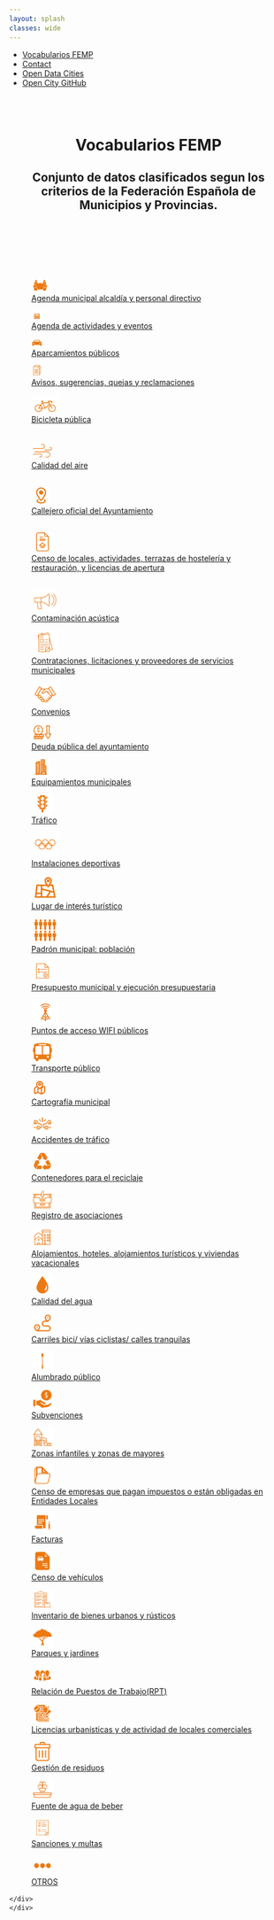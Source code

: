 ```yaml
---
layout: splash
classes: wide
---
```

<head>
	
<meta name="viewport" content="width=device-width, initial-scale=1.0">
<link href="stylesheet.css" rel="stylesheet"/>	
<link rel="stylesheet" href="https://maxcdn.bootstrapcdn.com/bootstrap/4.0.0/css/bootstrap.min.css" integrity="sha384-Gn5384xqQ1aoWXA+058RXPxPg6fy4IWvTNh0E263XmFcJlSAwiGgFAW/dAiS6JXm" crossorigin="anonymous">
  
  <nav class="style-4">
<ul class="menu-4">
	<li class="current"><a href="https://opencitydata.github.io/CatalogoFEMP/" data-hover="Vocabularios FEMP">Vocabularios FEMP</a></li>	
	<li class="left"><a href="/CatalogoFEMP/contact/" data-hover="Contact">Contact</a></li>
	<li class="left"><a href="http://vocab.linkeddata.es/datosabiertos/" data-hover="Open Data Cities">Open Data Cities</a></li>
	<li class="left"><a href="https://github.com/opencitydata/" data-hover="Open City GitHub">Open City GitHub</a></li>
</ul>
	</nav>
	<br><br>
	<header>
	<div class="headerC">
		<h1 class="h1T">Vocabularios FEMP </h1>
		<h2 class="h2T">Conjunto de datos clasificados segun los criterios de la Federación Española de Municipios y Provincias.</h2>
	</div>
	</header>
  
</head>


<body>
<br><br>
&nbsp;

<div class="todojunto">
	
<div class="container">
	 <div class="row">		 
  		<div class="col-6 col-md-4">
  
   <div class="item1">
  <figure class="imagen">
  <a href="https://opencitydata.github.io/CatalogoFEMP/agenda/"><img src="Iconos/agendamunicipal.png" alt="Agenda municipal alcaldía y personal directivo" width="30"/>  
    <figcaption>Agenda municipal alcaldía y personal directivo</figcaption></a>
</figure>  
  </div>
  
  
 <div class="item2">
  <figure class="imagen">
    <a href="https://opencitydata.github.io/CatalogoFEMP/agendaactividades/"><img src="Iconos/agendaactividades.png" alt="Agenda" width="20"/> 
    <figcaption>Agenda de actividades y eventos</figcaption></a>
</figure> 
  </div>

 <div class="item3">
  <figure class="imagen">
   <a href="https://opencitydata.github.io/CatalogoFEMP/aparcamiento/"><img src="Iconos/aparcamientos.png" alt="Aparcamiento" width="20" />
    <figcaption>Aparcamientos públicos</figcaption></a>
</figure>
  </div>
  
  <div class="item4">
  <figure class="imagen">
   <a href="https://opencitydata.github.io/CatalogoFEMP/avisos/"><img src="Iconos/avisos.png" alt="Avisos" width="20"/>
     <figcaption>Avisos, sugerencias, quejas y reclamaciones</figcaption></a>
</figure>
  </div>

</div>


 <div class="grid-container">

 <div class="item1">
  <figure class="imagen">
   <a href="https://opencitydata.github.io/CatalogoFEMP/bicicleta/"><img src="Iconos/bicicleta.png" alt="Bicicleta" width="50"/> 
    <figcaption>Bicicleta pública</figcaption></a>
   <br>
</figure>
  </div>


 <div class="item2">
  <figure class="imagen">
  <a href="https://opencitydata.github.io/CatalogoFEMP/calidadaire/"><img src="Iconos/calidadaire.png" alt="Calidad aire" width="40"/>
    <figcaption>Calidad del aire</figcaption></a>
   <br>
</figure>
  </div>


 <div class="item3">
  <figure class="imagen">
  <a href="https://opencitydata.github.io/CatalogoFEMP/callejero/"> <img src="Iconos/callejero.png" alt="Callejero oficial" width="35"/>
    <figcaption>Callejero oficial del Ayuntamiento</figcaption></a>
   <br>
</figure>
  </div>

 <div class="item4">
  <figure class="imagen">
  <a href="https://opencitydata.github.io/CatalogoFEMP/censolocales/"> <img src="Iconos/censo.png" alt="Censo de locales" width="40"/>
    <figcaption>Censo de locales, actividades, terrazas de hostelería y restauración, y licencias de apertura</figcaption></a>
   <br>
</figure>
  </div>
  
</div>


 <div class="grid-container">
  
   <div class="item1">
 <figure class="imagen">
 <a href="https://opencitydata.github.io/CatalogoFEMP/contaminacionacustica/"><img src="Iconos/contaminacion.png" alt="Contaminación" width="50"/>
    <figcaption>Contaminación acústica</figcaption></a>
</figure>
  </div>

 <div class="item2">
 <figure class="imagen">
 <a href="https://opencitydata.github.io/CatalogoFEMP/contrataciones/"><img src="Iconos/contrataciones.png" alt="Contrataciones" width="50"/>
    <figcaption>Contrataciones, licitaciones y proveedores de servicios municipales</figcaption></a>
</figure>
  </div>

 <div class="item3">
 <figure class="imagen">
<a href="https://opencitydata.github.io/CatalogoFEMP/convenios/"> <img src="Iconos/convenios.png" alt="Convenios" width="50"/>
    <figcaption>Convenios</figcaption></a>
</figure>
  </div>

  <div class="item4">
<figure class="imagen">
<a href="https://opencitydata.github.io/CatalogoFEMP/deudapublica/"> <img src="Iconos/deuda.png" alt="Deuda" width="40"/>
    <figcaption>Deuda pública del ayuntamiento</figcaption></a>
</figure>
  </div>

</div>



 <div class="grid-container">
  
   <div class="item1">
<figure class="imagen">
<a href="https://opencitydata.github.io/CatalogoFEMP/equipamiento/"><img src="Iconos/equipamiento.png" alt="Equipamientos" width="35"/> <figcaption>Equipamientos municipales</figcaption></a>
</figure>
  </div>

 <div class="item2">
<figure class="imagen">
<a href="https://opencitydata.github.io/CatalogoFEMP/trafico/"><img src="Iconos/trafico.png" alt="Trafico" width="40"/>
    <figcaption>Tráfico</figcaption></a>
</figure>
</div>

 <div class="item3">
 <figure class="imagen">
 <a href="https://opencitydata.github.io/CatalogoFEMP/instalacionesdeportiva/"> <img src="Iconos/deporte.png" alt="InstalacionesDeportivas" width="50"/>
    <figcaption>Instalaciones deportivas</figcaption></a>
</figure>
  </div>

 <div class="item4">
 <figure class="imagen">
<a href="https://opencitydata.github.io/CatalogoFEMP/lugarinteres/"> <img src="Iconos/lugar.png" alt="LugarInteres" width="50"/>
    <figcaption>Lugar de interés turístico</figcaption></a>
</figure>
  </div>

</div>



 <div class="grid-container">

 <div class="item1">
 <figure class="imagen">
<a href="https://opencitydata.github.io/CatalogoFEMP/poblacion/"><img src="Iconos/padron.png" alt="PadronMunicipal" width="50"/>
    <figcaption>Padrón municipal: población</figcaption></a>
</figure>
  </div>

 <div class="item2">
 <figure class="imagen">
<a href="https://opencitydata.github.io/CatalogoFEMP/presupuesto/"><img src="Iconos/presupuesto.png" alt="PresupuestoMunicipal" width="40"/>
    <figcaption>Presupuesto municipal y ejecución presupuestaria</figcaption></a>
</figure>
  </div>

 <div class="item3">
 <figure class="imagen">
<a href="https://opencitydata.github.io/CatalogoFEMP/puntoacceso/"> <img src="Iconos/puntoacceso.png" alt="PuntoAcceso" width="50"/>
    <figcaption>Puntos de acceso WIFI públicos</figcaption></a>
</figure>
  </div>

 <div class="item4">
 <figure class="imagen">
<a href="https://opencitydata.github.io/CatalogoFEMP/transporte/"> <img src="Iconos/transporte.png" alt="TransportePublico" width="40"/>
    <figcaption>Transporte público</figcaption></a>
</figure>
  </div>

</div>



 <div class="grid-container">

 <div class="item1">
<figure class="imagen">
<a href="https://opencitydata.github.io/CatalogoFEMP/cartografia/"><img src="Iconos/cartografia.png" alt="Cartografía" width="30"/>
    <figcaption>Cartografía municipal</figcaption></a>
</figure>
  </div>

 <div class="item2">
<figure class="imagen">
<a href="https://opencitydata.github.io/CatalogoFEMP/accidentes/"><img src="Iconos/accidentes.png" alt="AccidentesTrafico" width="40"/>
    <figcaption>Accidentes de tráfico</figcaption></a>
</figure>
  </div>


 <div class="item3">
<figure class="imagen">
<a href="https://opencitydata.github.io/CatalogoFEMP/contenedores/"><img src="Iconos/reciclar.png" alt="ContenedoresReciclaje" width="40"/>
    <figcaption>Contenedores para el reciclaje</figcaption></a>
</figure>
  </div>
  
   <div class="item4">
<figure class="imagen">
<a href="https://opencitydata.github.io/CatalogoFEMP/registro/"><img src="Iconos/registro.png" alt="RegistroAsociaciones" width="40"/>
    <figcaption>Registro de asociaciones</figcaption></a>
</figure>
  </div>

</div>



 <div class="grid-container">

 <div class="item1">
<figure class="imagen">
<a href="https://opencitydata.github.io/CatalogoFEMP/alojamiento/"><img src="Iconos/alojamientos.png" alt="Alojamientos" width="40"/>
    <figcaption>Alojamientos, hoteles, alojamientos turísticos y viviendas vacacionales</figcaption></a>
</figure>
  </div>

 <div class="item2">
<figure class="imagen">
<a href="https://opencitydata.github.io/CatalogoFEMP/agua/"><img src="Iconos/agua.png" alt="CalidadAgua" width="40"/>
    <figcaption>Calidad del agua</figcaption></a>
</figure>
  </div>

 <div class="item3">
<figure class="imagen">
 <a href="https://opencitydata.github.io/CatalogoFEMP/carrilbici/"><img src="Iconos/carrilbici.png" alt="CarrilesBici" width="40"/>
    <figcaption>Carriles bici/ vías ciclistas/ calles tranquilas</figcaption></a>
</figure>
  </div>

 <div class="item4">
<figure class="imagen">
 <a href="https://opencitydata.github.io/CatalogoFEMP/alumbrado/"> <img src="Iconos/alumbrado.png" alt="Alumbrado" width="40"/>
    <figcaption>Alumbrado público</figcaption></a>
</figure>
  </div>

</div>


 <div class="grid-container">

 <div class="item1">
<figure class="imagen">
<a href="https://opencitydata.github.io/CatalogoFEMP/subvenciones/"><img src="Iconos/subvenciones.png" alt="Subvenciones" width="40"/>
    <figcaption>Subvenciones</figcaption></a>
</figure>
  </div>

 <div class="item2">
<figure class="imagen">
<a href="https://opencitydata.github.io/CatalogoFEMP/zonainfantil/"><img src="Iconos/zonainfantil.png" alt="ZonaInfantil" width="40"/>
    <figcaption>Zonas infantiles y zonas de mayores</figcaption></a>
</figure>
  </div>

 <div class="item3">
<figure class="imagen">
 <a href="https://opencitydata.github.io/CatalogoFEMP/censoempresa/"> <img src="Iconos/censoempresas.png" alt="CensoEmpresas" width="40"/> 
    <figcaption>Censo de empresas que pagan impuestos o están obligadas en Entidades Locales</figcaption></a>
</figure>
  </div>

 <div class="item4">
<figure class="imagen">
<a href="https://opencitydata.github.io/CatalogoFEMP/facturas/"> <img src="Iconos/facturas.png" alt="Facturas" width="40"/>
    <figcaption>Facturas</figcaption></a>
</figure>
  </div>
  
</div>


 <div class="grid-container">

 <div class="item1">
<figure class="imagen">
 <a href="https://opencitydata.github.io/CatalogoFEMP/censovehiculos/"><img src="Iconos/censovehiculos.png" alt="CensoVehiculos" width="40"/>
    <figcaption>Censo de vehículos</figcaption></a>
</figure>
  </div>


 <div class="item2">
<figure class="imagen">
 <a href="https://opencitydata.github.io/CatalogoFEMP/inventario/"><img src="Iconos/inventario.png" alt="inventarioBienes" width="40"/>
    <figcaption>Inventario de bienes urbanos y rústicos</figcaption></a>
</figure>
  </div>

 <div class="item3">
<figure class="imagen">
 <a href="https://opencitydata.github.io/CatalogoFEMP/parque/"> <img src="Iconos/parque.png" alt="ParquesyJardines" width="40"/> 
    <figcaption>Parques y jardines</figcaption></a>
</figure>
  </div>

 <div class="item4">
<figure class="imagen">
 <a href="https://opencitydata.github.io/CatalogoFEMP/rpt/"> <img src="Iconos/rpt.png" alt="RPT" width="40"/>
    <figcaption>Relación de Puestos de Trabajo(RPT)</figcaption></a>
</figure>
  </div>
  
</div>

 <div class="grid-container">
  
   <div class="item1">
<figure class="imagen">
 <a href="https://opencitydata.github.io/CatalogoFEMP/licencias/"><img src="Iconos/licencias.png" alt="LicenciasUrbanisticas" width="40"/>
    <figcaption>Licencias urbanísticas y de actividad de locales comerciales</figcaption></a>
</figure>
  </div>

 <div class="item2">
<figure class="imagen">
 <a href="https://opencitydata.github.io/CatalogoFEMP/residuos/"><img src="Iconos/residuos.png" alt="GestionResiduos" width="40"/>
    <figcaption>Gestión de residuos</figcaption></a>
</figure>
  </div>

 <div class="item3">
<figure class="imagen">
 <a href="https://opencitydata.github.io/CatalogoFEMP/fuentes/"> <img src="Iconos/fuentes.png" alt="FuentesAgua" width="40"/>
    <figcaption>Fuente de agua de beber</figcaption></a>
</figure>
  </div>

 <div class="item4">
<figure class="imagen">
 <a href="https://opencitydata.github.io/CatalogoFEMP/sanciones/"> <img src="Iconos/sanciones.png" alt="SancionesMultas" width="40"/>
    <figcaption>Sanciones y multas</figcaption></a>
</figure>
  </div>
  
  <div class="item5">
<figure class="imagen">
<a href="https://opencitydata.github.io/CatalogoFEMP/otros/"> <img src="Iconos/otros.png" alt="OTROS" width="40"/>
    <figcaption>OTROS</figcaption></a>
</figure>
  </div>

</div>

	</div>
	</div>


</div>

</body>

<!--
<p float="right" align="center">
   <a href="https://fempcatalogo.github.io/FEMPAGENDA"><img src="Iconos/agendamunicipal.png" alt="Agenda municipal" width="140" /></a> &nbsp;&nbsp; &nbsp;&nbsp;&nbsp;
   <a href="https://fempcatalogo.github.io/FEMPAGENDAACTIVIDADES"><img src="Iconos/agendaactividades.png" alt="Agenda" width="140"/></a>&nbsp;&nbsp; &nbsp;&nbsp;&nbsp;
   <a href="https://fempcatalogo.github.io/FEMPAPARCAIENTOS"><img src="Iconos/aparcamientos.png" alt="Aparcamiento" width="140" /></a>&nbsp;&nbsp; &nbsp;&nbsp;&nbsp;
    <a href="https://fempcatalogo.github.io/FEMPAVISOS"><img src="Iconos/avisos.png" alt="Avisos" width="125" /></a>&nbsp; &nbsp; 
</p>
<p float="right" align="center">
   <a href="https://fempcatalogo.github.io/FEMPBICICLETA"><img src="Iconos/bicicleta.png" alt="Bicicleta" width="150" /> </a> &nbsp;&nbsp; &nbsp; &nbsp;&nbsp;&nbsp;
   <a href="https://fempcatalogo.github.io/FEMPCALIDADAIRE"><img src="Iconos/calidadaire.png" alt="Calidad aire" width="140"/></a> &nbsp;&nbsp; &nbsp;&nbsp;&nbsp;
      <a href="https://fempcatalogo.github.io/FEMPCALLEJERO"> <img src="Iconos/callejero.png" alt="Callejero oficial" width="130"/> </a> &nbsp;&nbsp; &nbsp; &nbsp;&nbsp;&nbsp;
   <a href="https://fempcatalogo.github.io/FEMPCENSO"> <img src="Iconos/censo.png" alt="Censo de locales" width="130" /> </a> &nbsp;&nbsp;
</p>
<p float="right" align="center">
   <a href="https://fempcatalogo.github.io/FEMPCONTAMINACION"><img src="Iconos/contaminacion.png" alt="Contaminación" width="150" /> </a> &nbsp;&nbsp; &nbsp;&nbsp;&nbsp;
   <a href="https://fempcatalogo.github.io/FEMPCONTRATACIONES"><img src="Iconos/contrataciones.png" alt="Contrataciones" width="130"/></a> &nbsp;&nbsp; &nbsp;&nbsp;&nbsp;
   <a href="https://fempcatalogo.github.io/FEMPCONVENIOS"> <img src="Iconos/convenios.png" alt="Convenios" width="140" /> </a> &nbsp;&nbsp;   &nbsp;&nbsp;&nbsp;
   <a href="https://fempcatalogo.github.io/FEMPDEUDAPUBLICA"> <img src="Iconos/deuda.png" alt="Deuda" width="160" /> </a> &nbsp;&nbsp;   
</p>
<p float="right" align="center">
   <a href="https://fempcatalogo.github.io/FEMPEQUIPAMIENTO"><img src="Iconos/equipamiento.png" alt="Equipamientos" width="130" /> </a> &nbsp;&nbsp;  &nbsp;&nbsp;&nbsp;
   <a href="https://fempcatalogo.github.io/FEMPTRAFICO"><img src="Iconos/trafico.png" alt="Trafico" width="120"/></a> &nbsp;&nbsp;  &nbsp;&nbsp;&nbsp;
   <a href="https://fempcatalogo.github.io/FEMPINSTALACIONESDEPORTIVAS"> <img src="Iconos/deporte.png" alt="InstalacionesDeportivas" width="150" /> </a> &nbsp;&nbsp; &nbsp;&nbsp;&nbsp;
   <a href="https://fempcatalogo.github.io/FEMPLUGARINTERE"> <img src="Iconos/lugar.png" alt="LugarInteres" width="130" /> </a> &nbsp;&nbsp; 
</p>
<p float="right" align="center">
   <a href="https://fempcatalogo.github.io/FEMPPADRONMUNICIPAL"><img src="Iconos/padron.png" alt="PadronMunicipal" width="130" /> </a> &nbsp;&nbsp; &nbsp;&nbsp;&nbsp;
   <a href="https://fempcatalogo.github.io/FEMPPRESUPUESTO"><img src="Iconos/presupuesto.png" alt="PresupuestoMunicipal" width="130"/></a> &nbsp;&nbsp; &nbsp;&nbsp;&nbsp;
   <a href="https://fempcatalogo.github.io/FEMPPUNTOACCESO"> <img src="Iconos/puntoacceso.png" alt="PuntoAcceso" width="150" /> </a> &nbsp;&nbsp;  &nbsp;&nbsp;&nbsp;
   <a href="https://fempcatalogo.github.io/FEMPTRANSPORTEPUBLICO"> <img src="Iconos/transporte.png" alt="TransportePublico" width="135" /> </a> &nbsp;&nbsp; 
</p>
<p float="right" align="center">
   <a href="https://fempcatalogo.github.io/FEMPCARTOGRAFIA"><img src="Iconos/cartografia.png" alt="Cartografía" width="135" /> </a> &nbsp;&nbsp;  &nbsp;&nbsp;&nbsp;
   <a href="https://fempcatalogo.github.io/FEMPACCIDENTES"><img src="Iconos/accidentes.png" alt="AccidentesTrafico" width="130"/></a> &nbsp;&nbsp;  &nbsp;&nbsp;&nbsp;
   <a href="https://fempcatalogo.github.io/FEMPCONTENEDORES"> <img src="Iconos/reciclar.png" alt="ContenedoresReciclaje" width="140" /> </a> &nbsp;&nbsp;  &nbsp;&nbsp;&nbsp;
   <a href="https://fempcatalogo.github.io/FEMPREGISTRO"> <img src="Iconos/registro.png" alt="RegistroAsociaciones" width="130" /> </a> &nbsp;&nbsp; 
</p>
<p float="right" align="center">
   <a href="https://fempcatalogo.github.io/FEMPALOJAMIENTOS"><img src="Iconos/alojamientos.png" alt="Alojamientos" width="140" /> </a> &nbsp;&nbsp;  &nbsp;&nbsp;&nbsp;
   <a href="https://fempcatalogo.github.io/FEMPAGUA"><img src="Iconos/agua.png" alt="CalidadAgua" width="120"/></a> &nbsp;&nbsp;  &nbsp;&nbsp;&nbsp;
   <a href="https://fempcatalogo.github.io/FEMPCARRILBICI"> <img src="Iconos/carrilbici.png" alt="CarrilesBici" width="140" /> </a> &nbsp;&nbsp;  &nbsp;&nbsp;&nbsp;
   <a href="https://fempcatalogo.github.io/FEMPALUMBRADO"> <img src="Iconos/alumbrado.png" alt="Alumbrado" width="150" /> </a> &nbsp;&nbsp; 
</p>
<p float="right" align="center">
   <a href="https://fempcatalogo.github.io/FEMPSUBVENCIONES"><img src="Iconos/subvenciones.png" alt="Subvenciones" width="150" /> </a> &nbsp;&nbsp;  &nbsp;&nbsp;&nbsp;
   <a href="https://fempcatalogo.github.io/FEMPZONAINFANTIL"><img src="Iconos/zonainfantil.png" alt="ZonaInfantil" width="125"/></a> &nbsp;&nbsp;  &nbsp;&nbsp;&nbsp;
   <a href="https://fempcatalogo.github.io/FEMPCENSOEMPRESA"> <img src="Iconos/censoempresas.png" alt="CensoEmpresas" width="140" /> </a> &nbsp;&nbsp;  &nbsp;&nbsp;&nbsp;
   <a href="https://fempcatalogo.github.io/FEMPFACTURAS"> <img src="Iconos/facturas.png" alt="Facturas" width="150" /> </a> &nbsp;&nbsp; 
</p>
<p float="right" align="center">
   <a href="https://fempcatalogo.github.io/FEMPCENSOVEHICULOS"><img src="Iconos/censovehiculos.png" alt="CensoVehiculos" width="130" /> </a> &nbsp;&nbsp;  &nbsp;&nbsp;&nbsp;
   <a href="https://fempcatalogo.github.io/FEMPINVENTARIO"><img src="Iconos/inventario.png" alt="inventarioBienes" width="130"/></a> &nbsp;&nbsp;   &nbsp;&nbsp;&nbsp;
   <a href="https://fempcatalogo.github.io/FEMPPARQUES"> <img src="Iconos/parque.png" alt="ParquesyJardines" width="150" /> </a> &nbsp;&nbsp;   &nbsp;&nbsp;&nbsp;
   <a href="https://fempcatalogo.github.io/FEMPRPT"> <img src="Iconos/rpt.png" alt="RPT" width="160" /> </a> &nbsp;&nbsp; 
</p>
<p float="right" align="center">
   <a href="https://fempcatalogo.github.io/FEMPLICENCIAS"><img src="Iconos/licencias.png" alt="LicenciasUrbanisticas" width="130" /> </a> &nbsp;&nbsp;   &nbsp;&nbsp;&nbsp;
   <a href="https://fempcatalogo.github.io/FEMPRESIDUOS"><img src="Iconos/residuos.png" alt="GestionResiduos" width="120" /></a> &nbsp;&nbsp;   &nbsp;&nbsp;&nbsp;
   <a href="https://fempcatalogo.github.io/FEMPFUENTES"> <img src="Iconos/fuentes.png" alt="FuentesAgua" width="140" /> </a> &nbsp;&nbsp;  &nbsp;&nbsp;&nbsp;
   <a href="https://fempcatalogo.github.io/FEMPSANCIONES"> <img src="Iconos/sanciones.png" alt="SancionesMultas" width="150" /> </a> &nbsp;&nbsp; 
</p>
<p float="right" align="center">
  <a href="https://fempcatalogo.github.io/FEMPOTROS"> <img src="Iconos/otros.png" alt="OTROS" width="150" /></a> 
</p>
-->




&nbsp; 


&nbsp; 
